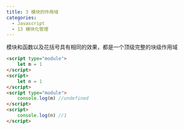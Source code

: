 ```yaml
---
title: 3 模块的作用域
categories:
  - Javascript
  - 13 模块化管理
---
```


模块和函数以及花括号具有相同的效果，都是一个顶级完整的块级作用域

```html
<script type="module">
	let m = 1
</script>
<script>
	let n = 1
</script>
<script type="module">
	console.log(m) //undefined
</script>
<script>
	console.log(n) //1
</script>
```
